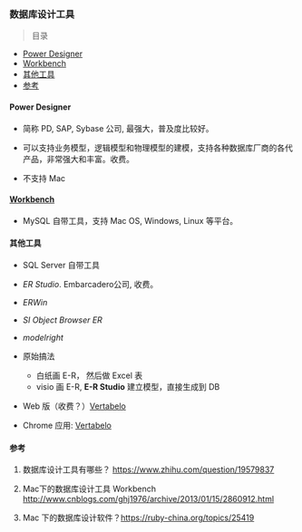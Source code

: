 ### 数据库设计工具

>目录
* [Power Designer](#power-designer)
* [Workbench](#workbench)
* [其他工具](#其他工具)
* [参考](#参考)

#### Power Designer

* 简称 PD, SAP, Sybase 公司, 最强大，普及度比较好。

* 可以支持业务模型，逻辑模型和物理模型的建模，支持各种数据库厂商的各代产品，非常强大和丰富。收费。

* 不支持 Mac

#### [Workbench](https://www.oschina.net/p/mysql+workbench)

* MySQL 自带工具，支持 Mac OS, Windows, Linux 等平台。

#### 其他工具

* SQL Server 自带工具

* *ER Studio*. Embarcadero公司, 收费。        

* *ERWin*

* *SI Object Browser ER*

* *modelright*

* 原始搞法
    * 白纸画 E-R， 然后做 Excel 表
    * visio 画 E-R, **E-R Studio** 建立模型，直接生成到 DB


* Web 版（收费？）[Vertabelo](http://www.vertabelo.com/) 

* Chrome 应用: [Vertabelo](https://chrome.google.com/webstore/detail/vertabelo/kgoiecbcpnodglnehemdbnkdmelhonec?utm_source=chrome-ntp-icon)


#### 参考
1. 数据库设计工具有哪些？  https://www.zhihu.com/question/19579837

1. Mac下的数据库设计工具 Workbench http://www.cnblogs.com/ghj1976/archive/2013/01/15/2860912.html

1. Mac 下的数据库设计软件？https://ruby-china.org/topics/25419





































